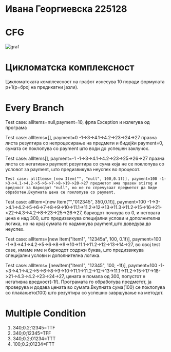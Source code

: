 # Ивана Георгиевска 225128
# CFG
![graf](https://github.com/ivanageorgievska/SI_2024_lab2_225128/assets/166565130/c75eabd9-9475-40f6-9510-9e369fcdf111)
# Цикломатска комплексност
  Цикломатската комплексност на графот изнесува 10 поради формулата p+1(p=број на предикатни јазли).
# Every Branch
   Test case: allItems=null,payment=10, фрла Exception и излегува од програма

   Test case: allItems=[], payment=0 -1->3->4.1->4.2->23->24->27 празна листа резултира со непроцесирање на предмети и бидејќи payment=0, сумата се поклопува со payment што води до успешен заклучок.

   Test case: allItems[], payment=-1 -1->3->4.1->4.2->23->25->26->27 празна листа со негативно payment резултира со сума која не се поклопува со условот за payment, што предизвикува неуспех во процесот.

    Test case: allItems= [new Item("", "null", 100,0.1f)], payment=100 -1->3->4.1->4.2->5->6->7->8->19->20->27 предметот има празен stirng и вредност за баркодот "null", но не го спречуваат предметот да биде обработен.Вкупната цена се поклопува со payment.

  Test case: allItem=[new Item("","012345", 350,0.1f)], payment=100 -1->3->4.1->4.2->5->6->7->8->9->10->11.1->11.2->12->13->11.3->11.2->15->16->21->22->4.3->4.2->8->23->25->26->27, баркодот почнува со 0, и неговата цена е над 300, што предизвикува специјални услови и дополнителна логика, но на крај сумата го надминува payment,што доведува до неуспех. 

  Test case: allItems=[new Item("Item1", "12345a", 100, 0.1f)], payment=100 -1->3->4.1->4.2->5->6->8->9->10->11.1->11.2->12->13->14->27, во овој test case, имаме име и баркодот содржи буква, што предизвикува специјални услови и дополнителна логика.
    
   Test case: allItems= [newItem("Item1", "12345", 100, -1f)], payment=100 -1->3->4.1->4.2->5->6->8->9->10->11.1->11.2->12->13->11.1->11.2->15->17->18->21->4.3->4.2->23->24->27, цената е помала од 300, попустот е негативна вредност(-1f). Програмата го обработува предметот, ја проверува и додава цената во сумата.Вкупната сума(100) се поклопува со плаќањето(100) што резултира со успешно завршување на методот.

# Multiple Condition
1) 340;0.2;12345=TTF
2) 340;0;12345=TFF
3) 340;0.2;01234=TTT
4) 100;0.2;01234=FTT
